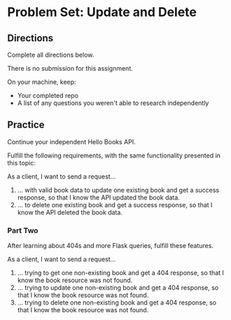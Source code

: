 # Problem Set: Update and Delete

## Directions

Complete all directions below.

There is no submission for this assignment.

On your machine, keep:

- Your completed repo
- A list of any questions you weren't able to research independently

## Practice

Continue your independent Hello Books API.

Fulfill the following requirements, with the same functionality presented in this topic:

As a client, I want to send a request...

1. ... with valid book data to update one existing book and get a success response, so that I know the API updated the book data.
1. ... to delete one existing book and get a success response, so that I know the API deleted the book data.

### Part Two

After learning about 404s and more Flask queries, fulfill these features.

As a client, I want to send a request...

1. ... trying to get one non-existing book and get a 404 response, so that I know the book resource was not found.
1. ... trying to update one non-existing book and get a 404 response, so that I know the book resource was not found.
1. ... trying to delete one non-existing book and get a 404 response, so that I know the book resource was not found.
